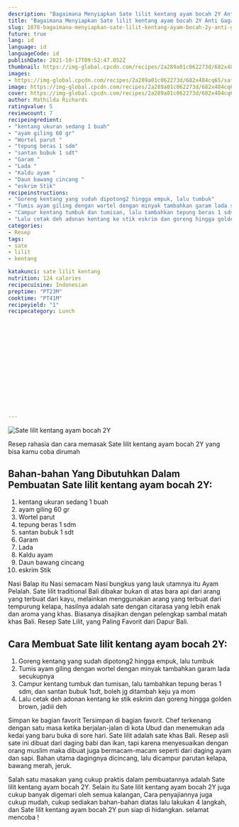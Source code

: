 ```yaml
---
description: "Bagaimana Menyiapkan Sate lilit kentang ayam bocah 2Y Anti Gagal"
title: "Bagaimana Menyiapkan Sate lilit kentang ayam bocah 2Y Anti Gagal"
slug: 1078-bagaimana-menyiapkan-sate-lilit-kentang-ayam-bocah-2y-anti-gagal
future: true
lang: id
language: id
languageCode: id
publishDate: 2021-10-17T09:52:47.052Z 
thumbnail: https://img-global.cpcdn.com/recipes/2a289a01c062273d/682x484cq65/sate-lilit-kentang-ayam-bocah-2y-foto-resep-utama.png
images:
- https://img-global.cpcdn.com/recipes/2a289a01c062273d/682x484cq65/sate-lilit-kentang-ayam-bocah-2y-foto-resep-utama.png
image: https://img-global.cpcdn.com/recipes/2a289a01c062273d/682x484cq65/sate-lilit-kentang-ayam-bocah-2y-foto-resep-utama.png
cover: https://img-global.cpcdn.com/recipes/2a289a01c062273d/682x484cq65/sate-lilit-kentang-ayam-bocah-2y-foto-resep-utama.png
author: Mathilda Richards
ratingvalue: 5
reviewcount: 7
recipeingredient:
- "kentang ukuran sedang 1 buah"
- "ayam giling 60 gr"
- "Wortel parut "
- "tepung beras 1 sdm"
- "santan bubuk 1 sdt"
- "Garam "
- "Lada "
- "Kaldu ayam "
- "Daun bawang cincang "
- "eskrim Stik"
recipeinstructions:
- "Goreng kentang yang sudah dipotong2 hingga empuk, lalu tumbuk"
- "Tumis ayam giling dengan wortel dengan minyak tambahkan garam lada secukupnya"
- "Campur kentang tumbuk dan tumisan, lalu tambahkan tepung beras 1 sdm, dan santan bubuk 1sdt, boleh jg ditambah keju ya mom"
- "Lalu cetak deh adonan kentang ke stik eskrim dan goreng hingga golden brown, jadiii deh"
categories:
- Resep
tags:
- sate
- lilit
- kentang

katakunci: sate lilit kentang 
nutrition: 124 calories
recipecuisine: Indonesian
preptime: "PT23M"
cooktime: "PT41M"
recipeyield: "1"
recipecategory: Lunch


     
    
    
    
    
    
    
    
    
    
    
      
    
---
```



![Sate lilit kentang ayam bocah 2Y](https://img-global.cpcdn.com/recipes/2a289a01c062273d/682x484cq65/sate-lilit-kentang-ayam-bocah-2y-foto-resep-utama.png)

Resep rahasia dan cara memasak  Sate lilit kentang ayam bocah 2Y yang bisa kamu coba dirumah

<!--inarticleads1-->

## Bahan-bahan Yang Dibutuhkan Dalam Pembuatan Sate lilit kentang ayam bocah 2Y:

1. kentang ukuran sedang 1 buah
1. ayam giling 60 gr
1. Wortel parut 
1. tepung beras 1 sdm
1. santan bubuk 1 sdt
1. Garam 
1. Lada 
1. Kaldu ayam 
1. Daun bawang cincang 
1. eskrim Stik

Nasi Balap itu Nasi semacam Nasi bungkus yang lauk utamnya itu Ayam Pelalah. Sate lilit traditional Bali dibakar bukan di atas bara api dari arang yang terbuat dari kayu, melainkan menggunakan arang yang terbuat dari tempurung kelapa, hasilnya adalah sate dengan citarasa yang lebih enak dan aroma yang khas. Biasanya disajikan dengan pelengkap sambal matah khas Bali. Resep Sate Lilit, yang Paling Favorit dari Dapur Bali. 

<!--inarticleads2-->

## Cara Membuat Sate lilit kentang ayam bocah 2Y:

1. Goreng kentang yang sudah dipotong2 hingga empuk, lalu tumbuk
1. Tumis ayam giling dengan wortel dengan minyak tambahkan garam lada secukupnya
1. Campur kentang tumbuk dan tumisan, lalu tambahkan tepung beras 1 sdm, dan santan bubuk 1sdt, boleh jg ditambah keju ya mom
1. Lalu cetak deh adonan kentang ke stik eskrim dan goreng hingga golden brown, jadiii deh


Simpan ke bagian favorit Tersimpan di bagian favorit. Chef terkenang dengan satu masa ketika berjalan-jalan di kota Ubud dan menemukan ada kedai yang baru buka di sore hari. Sate lilit adalah sate khas Bali. Resep asli sate ini dibuat dari daging babi dan ikan, tapi karena menyesuaikan dengan orang muslim maka dibuat juga bermacam-macam seperti dari daging ayam dan sapi. Bahan utama dagingnya dicincang, lalu dicampur parutan kelapa, bawang merah, jeruk. 

Salah satu masakan yang cukup praktis dalam pembuatannya adalah  Sate lilit kentang ayam bocah 2Y. Selain itu  Sate lilit kentang ayam bocah 2Y  juga cukup banyak digemari oleh semua kalangan, Cara penyajiannya juga cukup mudah, cukup sediakan bahan-bahan diatas lalu lakukan 4 langkah, dan  Sate lilit kentang ayam bocah 2Y  pun siap di hidangkan. selamat mencoba !
